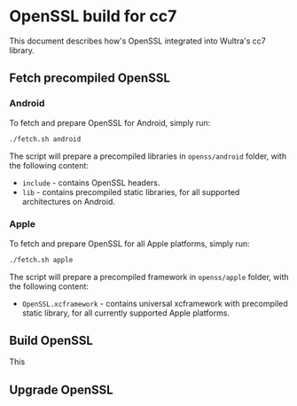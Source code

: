 # OpenSSL build for cc7

This document describes how's OpenSSL integrated into Wultra's cc7 library.

## Fetch precompiled OpenSSL

### Android

To fetch and prepare OpenSSL for Android, simply run:
```bash
./fetch.sh android
```

The script will prepare a precompiled libraries in `openss/android` folder, with the following content:

- `include` - contains OpenSSL headers. 
- `lib` - contains precompiled static libraries, for all supported architectures on Android.


### Apple

To fetch and prepare OpenSSL for all Apple platforms, simply run:

```bash
./fetch.sh apple
```

The script will prepare a precompiled framework in `openss/apple` folder, with the following content:

- `OpenSSL.xcframework` - contains universal xcframework with precompiled static library, for all currently supported Apple platforms.


## Build OpenSSL

This 


## Upgrade OpenSSL


